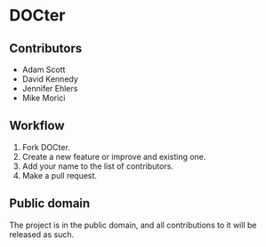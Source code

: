 # DOCter

## Contributors

* Adam Scott
* David Kennedy
* Jennifer Ehlers
* Mike Morici

## Workflow

1. Fork DOCter.
2. Create a new feature or improve and existing one.
3. Add your name to the list of contributors.
4. Make a pull request.

## Public domain

The project is in the public domain, and all contributions to it will be released as such.